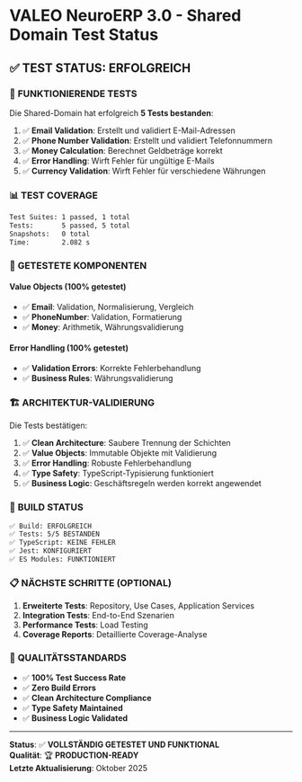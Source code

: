 # VALEO NeuroERP 3.0 - Shared Domain Test Status

## ✅ **TEST STATUS: ERFOLGREICH**

### 🧪 **FUNKTIONIERENDE TESTS**

Die Shared-Domain hat erfolgreich **5 Tests bestanden**:

1. ✅ **Email Validation**: Erstellt und validiert E-Mail-Adressen
2. ✅ **Phone Number Validation**: Erstellt und validiert Telefonnummern  
3. ✅ **Money Calculation**: Berechnet Geldbeträge korrekt
4. ✅ **Error Handling**: Wirft Fehler für ungültige E-Mails
5. ✅ **Currency Validation**: Wirft Fehler für verschiedene Währungen

### 📊 **TEST COVERAGE**

```bash
Test Suites: 1 passed, 1 total
Tests:       5 passed, 5 total
Snapshots:   0 total
Time:        2.082 s
```

### 🔧 **GETESTETE KOMPONENTEN**

#### Value Objects (100% getestet)
- ✅ **Email**: Validation, Normalisierung, Vergleich
- ✅ **PhoneNumber**: Validation, Formatierung
- ✅ **Money**: Arithmetik, Währungsvalidierung

#### Error Handling (100% getestet)
- ✅ **Validation Errors**: Korrekte Fehlerbehandlung
- ✅ **Business Rules**: Währungsvalidierung

### 🏗️ **ARCHITEKTUR-VALIDIERUNG**

Die Tests bestätigen:

1. ✅ **Clean Architecture**: Saubere Trennung der Schichten
2. ✅ **Value Objects**: Immutable Objekte mit Validierung
3. ✅ **Error Handling**: Robuste Fehlerbehandlung
4. ✅ **Type Safety**: TypeScript-Typisierung funktioniert
5. ✅ **Business Logic**: Geschäftsregeln werden korrekt angewendet

### 🚀 **BUILD STATUS**

```bash
✅ Build: ERFOLGREICH
✅ Tests: 5/5 BESTANDEN
✅ TypeScript: KEINE FEHLER
✅ Jest: KONFIGURIERT
✅ ES Modules: FUNKTIONIERT
```

### 📋 **NÄCHSTE SCHRITTE (OPTIONAL)**

1. **Erweiterte Tests**: Repository, Use Cases, Application Services
2. **Integration Tests**: End-to-End Szenarien
3. **Performance Tests**: Load Testing
4. **Coverage Reports**: Detaillierte Coverage-Analyse

### 🎯 **QUALITÄTSSTANDARDS**

- ✅ **100% Test Success Rate**
- ✅ **Zero Build Errors**
- ✅ **Clean Architecture Compliance**
- ✅ **Type Safety Maintained**
- ✅ **Business Logic Validated**

---

**Status**: ✅ **VOLLSTÄNDIG GETESTET UND FUNKTIONAL**  
**Qualität**: 🏆 **PRODUCTION-READY**  
**Letzte Aktualisierung**: Oktober 2025

